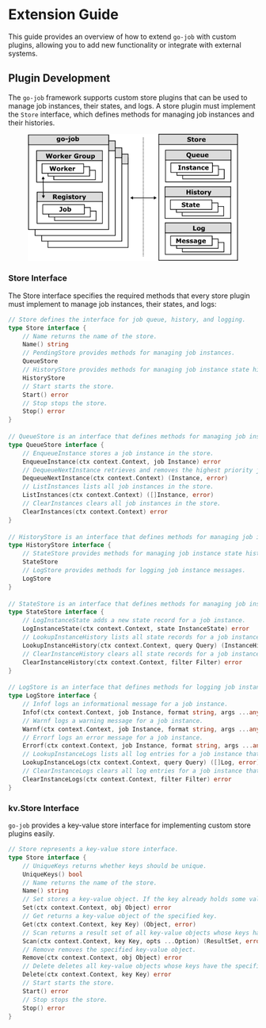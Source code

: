 # Extension Guide

This guide provides an overview of how to extend `go-job` with custom plugins, allowing you to add new functionality or integrate with external systems.

## Plugin Development

The `go-job` framework supports custom store plugins that can be used to manage job instances, their states, and logs. A store plugin must implement the `Store` interface, which defines methods for managing job instances and their histories.

<figure>
<img src="img/job-store.png" alt="job store" />
</figure>

### Store Interface

The Store interface specifies the required methods that every store plugin must implement to manage job instances, their states, and logs:

``` go
// Store defines the interface for job queue, history, and logging.
type Store interface {
    // Name returns the name of the store.
    Name() string
    // PendingStore provides methods for managing job instances.
    QueueStore
    // HistoryStore provides methods for managing job instance state history.
    HistoryStore
    // Start starts the store.
    Start() error
    // Stop stops the store.
    Stop() error
}

// QueueStore is an interface that defines methods for managing job instances in a pending state.
type QueueStore interface {
    // EnqueueInstance stores a job instance in the store.
    EnqueueInstance(ctx context.Context, job Instance) error
    // DequeueNextInstance retrieves and removes the highest priority job instance from the store. If no job instance is available, it returns nil.
    DequeueNextInstance(ctx context.Context) (Instance, error)
    // ListInstances lists all job instances in the store.
    ListInstances(ctx context.Context) ([]Instance, error)
    // ClearInstances clears all job instances in the store.
    ClearInstances(ctx context.Context) error
}

// HistoryStore is an interface that defines methods for managing job instance state history.
type HistoryStore interface {
    // StateStore provides methods for managing job instance state history.
    StateStore
    // LogStore provides methods for logging job instance messages.
    LogStore
}

// StateStore is an interface that defines methods for managing job instance state history.
type StateStore interface {
    // LogInstanceState adds a new state record for a job instance.
    LogInstanceState(ctx context.Context, state InstanceState) error
    // LookupInstanceHistory lists all state records for a job instance that match the specified query. The returned history is sorted by their timestamp.
    LookupInstanceHistory(ctx context.Context, query Query) (InstanceHistory, error)
    // ClearInstanceHistory clears all state records for a job instance that match the specified filter.
    ClearInstanceHistory(ctx context.Context, filter Filter) error
}

// LogStore is an interface that defines methods for logging job instance messages.
type LogStore interface {
    // Infof logs an informational message for a job instance.
    Infof(ctx context.Context, job Instance, format string, args ...any) error
    // Warnf logs a warning message for a job instance.
    Warnf(ctx context.Context, job Instance, format string, args ...any) error
    // Errorf logs an error message for a job instance.
    Errorf(ctx context.Context, job Instance, format string, args ...any) error
    // LookupInstanceLogs lists all log entries for a job instance that match the specified query. The returned logs are sorted by their timestamp.
    LookupInstanceLogs(ctx context.Context, query Query) ([]Log, error)
    // ClearInstanceLogs clears all log entries for a job instance that match the specified filter.
    ClearInstanceLogs(ctx context.Context, filter Filter) error
}
```

### kv.Store Interface

`go-job` provides a key-value store interface for implementing custom store plugins easily.

``` go
// Store represents a key-value store interface.
type Store interface {
    // UniqueKeys returns whether keys should be unique.
    UniqueKeys() bool
    // Name returns the name of the store.
    Name() string
    // Set stores a key-value object. If the key already holds some value, it is overwritten.
    Set(ctx context.Context, obj Object) error
    // Get returns a key-value object of the specified key.
    Get(ctx context.Context, key Key) (Object, error)
    // Scan returns a result set of all key-value objects whose keys have the specified prefix.
    Scan(ctx context.Context, key Key, opts ...Option) (ResultSet, error)
    // Remove removes the specified key-value object.
    Remove(ctx context.Context, obj Object) error
    // Delete deletes all key-value objects whose keys have the specified prefix.
    Delete(ctx context.Context, key Key) error
    // Start starts the store.
    Start() error
    // Stop stops the store.
    Stop() error
}
```
